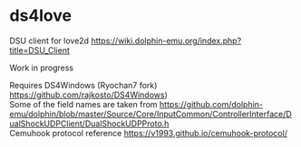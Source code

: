# ds4love

DSU client for love2d https://wiki.dolphin-emu.org/index.php?title=DSU_Client  
  
Work in progress  
  
Requires DS4Windows (Ryochan7 fork) https://github.com/rajkosto/DS4Windows)  
Some of the field names are taken from https://github.com/dolphin-emu/dolphin/blob/master/Source/Core/InputCommon/ControllerInterface/DualShockUDPClient/DualShockUDPProto.h  
Сemuhook protocol reference https://v1993.github.io/cemuhook-protocol/  

